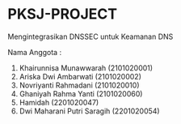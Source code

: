 # PKSJ-PROJECT
Mengintegrasikan DNSSEC untuk Keamanan DNS

Nama Anggota : 
1. Khairunnisa Munawwarah  (2101020001)
2. Ariska Dwi Ambarwati    (2101020002)
3. Novriyanti Rahmadani    (2101020010)
4. Ghaniyah Rahma Yanti    (2101020060)
5. Hamidah                 (2201020047)
6. Dwi Maharani Putri Saragih        	(2201020054)
